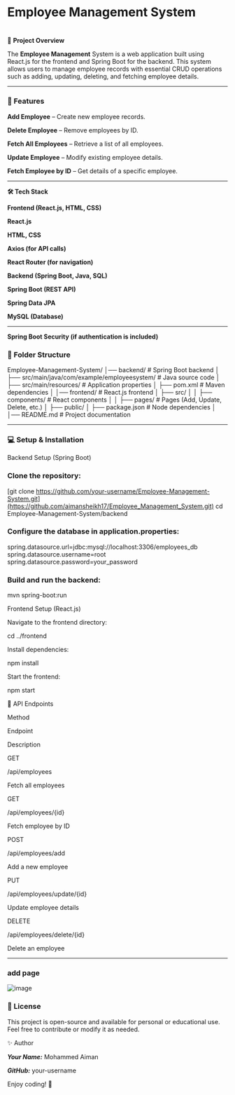  ### <h1> Employee Management System<h1>



 📌 **Project Overview**

The **Employee Management** System is a web application built using React.js for the frontend and Spring Boot for the backend. This system allows users to manage employee records with essential CRUD operations such as adding, updating, deleting, and fetching employee details.

---

### 🚀 Features

**Add Employee** – Create new employee records.

**Delete Employee** – Remove employees by ID.

**Fetch All Employees** – Retrieve a list of all employees.

**Update Employee** – Modify existing employee details.

**Fetch Employee by ID** – Get details of a specific employee.

---

**🛠 Tech Stack**

**Frontend (React.js, HTML, CSS)**

**React.js**

**HTML, CSS**

**Axios (for API calls)**

**React Router (for navigation)**

**Backend (Spring Boot, Java, SQL)**

**Spring Boot (REST API)**

**Spring Data JPA**

**MySQL (Database)**

---

**Spring Boot Security (if authentication is included)**

### 📂 Folder Structure

Employee-Management-System/
│── backend/                     # Spring Boot backend
│   ├── src/main/java/com/example/employeesystem/  # Java source code
│   ├── src/main/resources/      # Application properties
│   ├── pom.xml                  # Maven dependencies
│
│── frontend/                    # React.js frontend
│   ├── src/
│   │   ├── components/          # React components
│   │   ├── pages/               # Pages (Add, Update, Delete, etc.)
│   ├── public/
│   ├── package.json             # Node dependencies
│
│── README.md                    # Project documentation

---

### 💻 Setup & Installation

Backend Setup (Spring Boot)

### Clone the repository:

[git clone https://github.com/your-username/Employee-Management-System.git](https://github.com/aimansheikh17/Employee_Management_System.git)
cd Employee-Management-System/backend

### Configure the database in application.properties:

spring.datasource.url=jdbc:mysql://localhost:3306/employees_db
spring.datasource.username=root
spring.datasource.password=your_password

### Build and run the backend:

mvn spring-boot:run

Frontend Setup (React.js)

Navigate to the frontend directory:

cd ../frontend

Install dependencies:

npm install

Start the frontend:

npm start

🔗 API Endpoints

Method

Endpoint

Description

GET

/api/employees

Fetch all employees

GET

/api/employees/{id}

Fetch employee by ID

POST

/api/employees/add

Add a new employee

PUT

/api/employees/update/{id}

Update employee details

DELETE

/api/employees/delete/{id}

Delete an employee

---

### add page
![image](https://github.com/user-attachments/assets/eb668c43-2f71-4c37-8cad-622f4845bf0b)


### 📝 License

This project is open-source and available for personal or educational use. Feel free to contribute or modify it as needed.

✨ Author

***Your Name:*** Mohammed Aiman

***GitHub:*** your-username

Enjoy coding! 🚀
